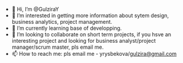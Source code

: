 - 👋 Hi, I’m @GulziraY
- 👀 I’m interested in getting more information about sytem design, business analytics, project management.
- 🌱 I’m currently learning base of developping.
- 💞️ I’m looking to collaborate on short term projects, if you hsve an interesting project and looking for business analyst/project manager/scrum master, pls email me.
- 📫 How to reach me: pls email me - yrysbekova/gulzira@gmail.com

<!---
GulziraY/GulziraY is a ✨ special ✨ repository because its `README.md` (this file) appears on your GitHub profile.
You can click the Preview link to take a look at your changes.
--->
